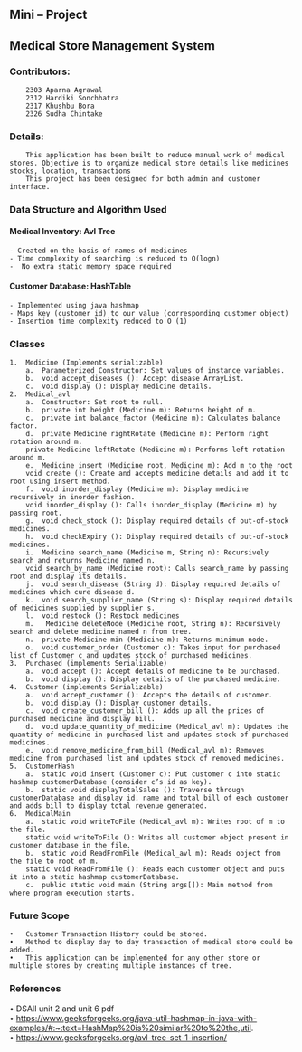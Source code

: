 ## Mini – Project

## Medical Store Management System
 
### Contributors:
      	2303 Aparna Agrawal  
        2312 Hardiki Sonchhatra  
        2317 Khushbu Bora  
        2326 Sudha Chintake  
          
### Details:
        This application has been built to reduce manual work of medical stores. Objective is to organize medical store details like medicines stocks, location, transactions  
        This project has been designed for both admin and customer interface.  
          
### Data Structure and Algorithm Used
#### Medical Inventory: Avl Tree  
    - Created on the basis of names of medicines
    - Time complexity of searching is reduced to O(logn)
    -  No extra static memory space required
#### Customer Database: HashTable
    - Implemented using java hashmap
    - Maps key (customer id) to our value (corresponding customer object)
    - Insertion time complexity reduced to O (1)

### Classes
    1.	Medicine (Implements serializable)  
        a.	Parameterized Constructor: Set values of instance variables.  
        b.	void accept_diseases (): Accept disease ArrayList.  
        c.	void display (): Display medicine details.  
    2.	Medical_avl
        a.	Constructor: Set root to null.  
        b.	private int height (Medicine m): Returns height of m.  
        c.	private int balance_factor (Medicine m): Calculates balance factor.  
        d.	private Medicine rightRotate (Medicine m): Perform right rotation around m.  
        private Medicine leftRotate (Medicine m): Performs left rotation around m.  
        e.	Medicine insert (Medicine root, Medicine m): Add m to the root  
        void create (): Create and accepts medicine details and add it to root using insert method.  
        f.	void inorder_display (Medicine m): Display medicine recursively in inorder fashion.  
        void inorder_display (): Calls inorder_display (Medicine m) by passing root.  
        g.	void check_stock (): Display required details of out-of-stock medicines.  
        h.	void checkExpiry (): Display required details of out-of-stock medicines.  
        i.	Medicine search_name (Medicine m, String n): Recursively search and returns Medicine named n.  
        void search_by_name (Medicine root): Calls search_name by passing root and display its details.  
        j.	void search_disease (String d): Display required details of medicines which cure disease d.  
        k.	void search_supplier_name (String s): Display required details of medicines supplied by supplier s.  
        l.	void restock (): Restock medicines  
        m.	 Medicine deleteNode (Medicine root, String n): Recursively search and delete medicine named n from tree.  
        n.	private Medicine min (Medicine m): Returns minimum node.  
        o.	void customer_order (Customer c): Takes input for purchased list of Customer c and updates stock of purchased medicines.  
    3.	Purchased (implements Serializable)  
        a.	void accept (): Accept details of medicine to be purchased.  
        b.	void display (): Display details of the purchased medicine.  
    4.	Customer (implements Serializable)  
        a.	void accept_customer (): Accepts the details of customer.  
        b.	void display (): Display customer details.  
        c.	void create_customer_bill (): Adds up all the prices of purchased medicine and display bill.  
        d.	void update_quantity_of_medicine (Medical_avl m): Updates the quantity of medicine in purchased list and updates stock of purchased medicines.  
        e.	void remove_medicine_from_bill (Medical_avl m): Removes medicine from purchased list and updates stock of removed medicines.  
    5.	CustomerHash  
        a.	static void insert (Customer c): Put customer c into static hashmap customerDatabase (consider c’s id as key).  
        b.	static void displayTotalSales (): Traverse through customerDatabase and display id, name and total bill of each customer and adds bill to display total revenue generated.  
    6.	MedicalMain  
        a.	static void writeToFile (Medical_avl m): Writes root of m to the file.   
        static void writeToFile (): Writes all customer object present in customer database in the file.  
        b.	static void ReadFromFile (Medical_avl m): Reads object from the file to root of m.  
        static void ReadFromFile (): Reads each customer object and puts it into a static hashmap customerDatabase.  
        c.	public static void main (String args[]): Main method from where program execution starts.  
            
### Future Scope  
    •	Customer Transaction History could be stored.  
    •	Method to display day to day transaction of medical store could be added.  
    •	This application can be implemented for any other store or multiple stores by creating multiple instances of tree.  

### References  
•	DSAII unit 2 and unit 6 pdf  
•	https://www.geeksforgeeks.org/java-util-hashmap-in-java-with-examples/#:~:text=HashMap%20is%20similar%20to%20the,util.  
•	https://www.geeksforgeeks.org/avl-tree-set-1-insertion/  
